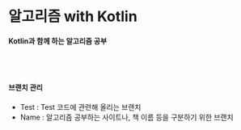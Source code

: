 # 알고리즘 with Kotlin
#### Kotlin과 함께 하는 알고리즘 공부


<br/><br/>
#### 브랜치 관리
- Test : Test 코드에 관련해 올리는 브랜치
- Name : 알고리즘 공부하는 사이트나, 책 이름 등을 구분하기 위한 브랜치
